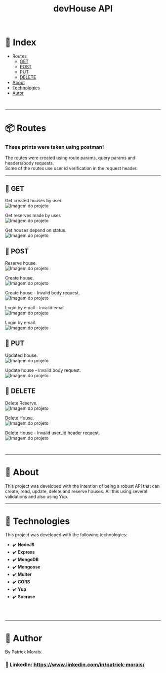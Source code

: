 <h1 align="center">devHouse API</h1>
<br />

# :pushpin: Index
- Routes
  - [GET](#file_folder-GET)
  - [POST](#file_folder-POST)
  - [PUT](#file_folder-PUT)
  - [DELETE](#file_folder-DELETE)
- [About](#monocle_face-about)
- [Technologies](#rocket-technologies)
- [Autor](#closed_book-author)
<br />

---

# :package: Routes

### These prints were taken using postman!
The routes were created using route params, query params and headers/body requests.  
Some of the routes use user id verification in the request header.

---

## :file_folder: GET

Get created houses by user.   
![Imagem do projeto](src/assets/get_dashboard.png)

Get reserves made by user.   
![Imagem do projeto](src/assets/get_reserves.png)

Get houses depend on status.   
![Imagem do projeto](src/assets/get_house.png)

## :file_folder: POST
Reserve house.   
![Imagem do projeto](src/assets/post_house_reserve.png)

Create house.   
![Imagem do projeto](src/assets/post_house2.png)

Create house - Invalid body request.   
![Imagem do projeto](src/assets/post_houses.png)

Login by email - Invalid email.   
![Imagem do projeto](src/assets/post_session.png)

Login by email.   
![Imagem do projeto](src/assets/post_sessions2.png)

## :file_folder: PUT
Updated house.   
![Imagem do projeto](src/assets/put_house.png)

Update house - Invalid body request.   
![Imagem do projeto](src/assets/put_house2.png)

## :file_folder: DELETE
Delete Reserve.   
![Imagem do projeto](src/assets/delete_cancel_reserve.png)

Delete House.   
![Imagem do projeto](src/assets/delete_house.png)

Delete House - Invalid user_id header request.   
![Imagem do projeto](src/assets/delete_house2.png)


<br />

---
# :monocle_face: About
This project was developed with the intention of being a robust API that can create, read, update, delete and reserve houses. All this using several validations and also using Yup.
<br />

---

# :rocket: Technologies
This project was developed with the following technologies: <br>
- :heavy_check_mark: **NodeJS**
- :heavy_check_mark: **Express**
- :heavy_check_mark: **MongoDB**
- :heavy_check_mark: **Mongoose**
- :heavy_check_mark: **Multer**
- :heavy_check_mark: **CORS**
- :heavy_check_mark: **Yup**
- :heavy_check_mark: **Sucrase**
<br><br>
<br />

---

# :closed_book: Author
By Patrick Morais.
### :link: LinkedIn: https://www.linkedin.com/in/patrick-morais/